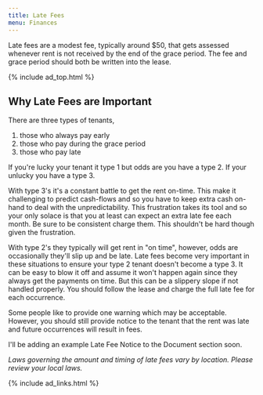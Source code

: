 ```yaml
---
title: Late Fees
menu: Finances
---
```


Late fees are a modest fee, typically around $50, that gets assessed whenever rent is not received by the end of the grace period. The fee and grace period should both be written into the lease.

{% include ad_top.html %}

## Why Late Fees are Important

There are three types of tenants,

1. those who always pay early
2. those who pay during the grace period
3. those who pay late

If you're lucky your tenant it type 1 but odds are you have a type 2. If your unlucky you have a type 3.

With type 3's it's a constant battle to get the rent on-time. This make it challenging to predict cash-flows and so you have to keep extra cash on-hand to deal with the unpredictability. This frustration takes its tool and so your only solace is that you at least can expect an extra late fee each month. Be sure to be consistent charge them. This shouldn't be hard though given the frustration.

With type 2's they typically will get rent in "on time", however, odds are occasionally they'll slip up and be late. Late fees become very important in these situations to ensure your type 2 tenant doesn't become a type 3. It can be easy to blow it off and assume it won't happen again since they always get the payments on time. But this can be a slippery slope if not handled properly. You should follow the lease and charge the full late fee for each occurrence.

Some people like to provide one warning which may be acceptable. However, you should still provide notice to the tenant that the rent was late and future occurrences will result in fees.

I'll be adding an example Late Fee Notice to the Document section soon.

*Laws governing the amount and timing of late fees vary by location. Please review your local laws.*

{% include ad_links.html %}
